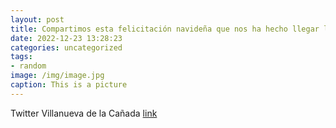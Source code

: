 ```yaml
---
layout: post
title: Compartimos esta felicitación navideña que nos ha hecho llegar la Policía Local de VillanuevaDeLaCañada para todos vosotros. 🎄🚔...
date: 2022-12-23 13:28:23
categories: uncategorized
tags:
- random
image: /img/image.jpg
caption: This is a picture
---
```

Twitter Villanueva de la Cañada [link](https://twitter.com/AytoVDLCanada/status/1606260063613722626)
